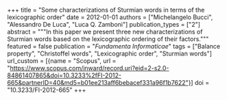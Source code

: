 +++
title = "Some characterizations of Sturmian words in terms of the lexicographic order"
date = 2012-01-01
authors = ["Michelangelo Bucci", "Alessandro De Luca", "Luca Q. Zamboni"]
publication_types = ["2"]
abstract = """In this paper we present three new characterizations of Sturmian
words based on the lexicographic ordering of their factors."""
featured = false
publication = "*Fundamenta Informaticae*"
tags = ["Balance property", "Christoffel words", "Lexicographic order", "Sturmian words"]
url_custom = [{name = "Scopus", url = "https://www.scopus.com/inward/record.uri?eid=2-s2.0-84861407865&doi=10.3233%2fFI-2012-665&partnerID=40&md5=b01ee213aff6bebacef331a96f1b7622"}]
doi = "10.3233/FI-2012-665"
+++
